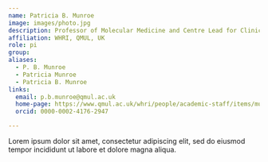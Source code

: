 ```yaml
---
name: Patricia B. Munroe
image: images/photo.jpg
description: Professor of Molecular Medicine and Centre Lead for Clinical Pharmacology and Precision Medicine
affiliation: WHRI, QMUL, UK
role: pi
group:
aliases:
  - P. B. Munroe
  - Patricia Munroe
  - Patricia B. Munroe
links:
  email: p.b.munroe@qmul.ac.uk
  home-page: https://www.qmul.ac.uk/whri/people/academic-staff/items/munroepatricia.html
  orcid: 0000-0002-4176-2947

---
```


Lorem ipsum dolor sit amet, consectetur adipiscing elit, sed do eiusmod tempor incididunt ut labore et dolore magna aliqua.
